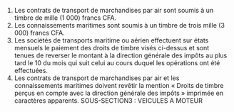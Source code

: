 1) Les contrats de transport de marchandises par air sont soumis à un timbre de mille (1 000) francs CFA.
2) Les connaissements maritimes sont soumis à un timbre de trois mille (3 000) francs
CFA.
3) Les sociétés de transports maritime ou aérien effectuent sur états mensuels le
paiement des droits de timbre visés ci-dessus et sont tenues de reverser le montant à la direction générale des impôts au plus tard le 10 du mois qui suit celui au cours duquel les opérations ont été effectuées.
4) Les contrats de transport de marchandises par air et les connaissements maritimes
doivent revêtir la mention « Droits de timbre perçus en compte avec la direction générale des impôts » imprimée en caractères apparents.
SOUS-SECTION3 : VEICULES A MOTEUR